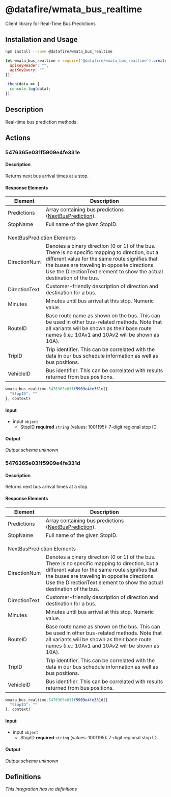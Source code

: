 # @datafire/wmata_bus_realtime

Client library for Real-Time Bus Predictions

## Installation and Usage
```bash
npm install --save @datafire/wmata_bus_realtime
```
```js
let wmata_bus_realtime = require('@datafire/wmata_bus_realtime').create({
  apiKeyHeader: "",
  apiKeyQuery: ""
});

.then(data => {
  console.log(data);
});
```

## Description

Real-time bus prediction methods.

## Actions

### 5476365e031f5909e4fe331e
<h4 class="text-primary">Description</h4>

<p>Returns next bus arrival times at a stop.</p>

<h4 class="text-primary">Response Elements</h4>

<table class="table table-condensed table-hover">
<thead>
<tr>
<th class="col-md-3">Element</th>

<th>Description</th>
</tr>
</thead>

<tbody>
<tr>
<td>Predictions</td>

<td>
Array containing bus predictions (<a href=
"#NextBusPrediction">NextBusPrediction</a>).
</td>
</tr>

<tr>
<td>StopName</td>

<td>Full name of the given StopID.</td>
</tr>

<tr>
<td colspan="2">
<div class="text-primary" style="margin-top: 1em">
<a id="NextBusPrediction" name=
"NextBusPrediction">NextBusPrediction Elements</a>
</div>
</td>
</tr>

<tr>
<td>DirectionNum</td>

<td>Denotes a binary direction (0 or 1) of the bus. There is no
specific mapping to direction, but a different value for the same
route signifies that the buses are traveling in opposite
directions. Use the DirectionText element to show the actual
destination of the bus.</td>
</tr>

<tr>
<td>DirectionText</td>

<td>Customer-friendly description of direction and destination for
a bus.</td>
</tr>

<tr>
<td>Minutes</td>

<td>Minutes until bus arrival at this stop. Numeric value.</td>
</tr>

<tr>
<td>RouteID</td>

<td>Base route name as shown on the bus. This can be used in other
bus-related methods. Note that all variants will be shown as their
base route names (i.e.: 10Av1 and 10Av2 will be shown as 10A).</td>
</tr>

<tr>
<td>TripID</td>

<td>Trip identifier. This can be correlated with the data in our
bus schedule information as well as bus positions.</td>
</tr>

<tr>
<td>VehicleID</td>

<td>Bus identifier. This can be correlated with results returned
from bus positions.</td>
</tr>
</tbody>
</table>


```js
wmata_bus_realtime.5476365e031f5909e4fe331e({
  "StopID": ""
}, context)
```

#### Input
* input `object`
  * StopID **required** `string` (values: 1001195): 7-digit regional stop ID.

#### Output
*Output schema unknown*

### 5476365e031f5909e4fe331d
<h4 class="text-primary">Description</h4>

<p>Returns next bus arrival times at a stop.</p>

<h4 class="text-primary">Response Elements</h4>

<table class="table table-condensed table-hover">
<thead>
<tr>
<th class="col-md-3">Element</th>

<th>Description</th>
</tr>
</thead>

<tbody>
<tr>
<td>Predictions</td>

<td>
Array containing bus predictions (<a href=
"#NextBusPrediction">NextBusPrediction</a>).
</td>
</tr>

<tr>
<td>StopName</td>

<td>Full name of the given StopID.</td>
</tr>

<tr>
<td colspan="2">
<div class="text-primary" style="margin-top: 1em">
<a id="NextBusPrediction" name=
"NextBusPrediction">NextBusPrediction Elements</a>
</div>
</td>
</tr>

<tr>
<td>DirectionNum</td>

<td>Denotes a binary direction (0 or 1) of the bus. There is no
specific mapping to direction, but a different value for the same
route signifies that the buses are traveling in opposite
directions. Use the DirectionText element to show the actual
destination of the bus.</td>
</tr>

<tr>
<td>DirectionText</td>

<td>Customer-friendly description of direction and destination for
a bus.</td>
</tr>

<tr>
<td>Minutes</td>

<td>Minutes until bus arrival at this stop. Numeric value.</td>
</tr>

<tr>
<td>RouteID</td>

<td>Base route name as shown on the bus. This can be used in other
bus-related methods. Note that all variants will be shown as their
base route names (i.e.: 10Av1 and 10Av2 will be shown as 10A).</td>
</tr>

<tr>
<td>TripID</td>

<td>Trip identifier. This can be correlated with the data in our
bus schedule information as well as bus positions.</td>
</tr>

<tr>
<td>VehicleID</td>

<td>Bus identifier. This can be correlated with results returned
from bus positions.</td>
</tr>
</tbody>
</table>


```js
wmata_bus_realtime.5476365e031f5909e4fe331d({
  "StopID": ""
}, context)
```

#### Input
* input `object`
  * StopID **required** `string` (values: 1001195): 7-digit regional stop ID.

#### Output
*Output schema unknown*



## Definitions

*This integration has no definitions*
